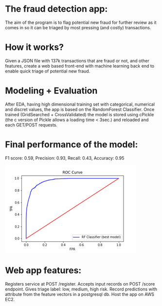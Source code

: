 # The fraud detection app:

The aim of the program is to flag potential new fraud for further review as it comes in so it can be triaged by most pressing (and costly) transactions.

# How it works?

Given a JSON file with 137k transactions that are fraud or not, and other features, create a web based front-end with machine learning back end to enable quick triage of potential new fraud.

# Modeling + Evaluation

After EDA, having high dimensional training set with categorical, numerical and discret values, the app is based on the RandomForest Classifier. Once trained (GridSearched + CrossValidated) the model is stored using cPickle (the c version of Pickle allows a loading time < 3sec.) and reloaded and each GET/POST requests.

# Final performance of the model:

F1 score: 0.59, Precision: 0.93, Recall: 0.43, Accuracy: 0.95

![title](./app/static/ROC.png)

# Web app features:

Registers service at POST /register.
Accepts input records on POST /score endpoint.
Gives triage label: low, medium, high risk.
Record predictions with attribute from the feature vectors in a postgresql db.
Host the app on AWS EC2.

